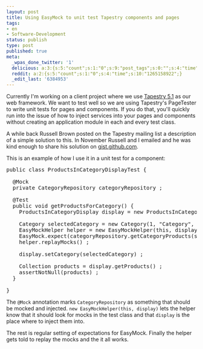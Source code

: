 ```yaml
---
layout: post
title: Using EasyMock to unit test Tapestry components and pages
tags:
- en
- Software-Development
status: publish
type: post
published: true
meta:
  _wpas_done_twitter: '1'
  delicious: a:3:{s:5:"count";s:1:"0";s:9:"post_tags";s:0:"";s:4:"time";s:10:"1265158919";}
  reddit: a:2:{s:5:"count";s:1:"0";s:4:"time";s:10:"1265158922";}
  _edit_last: '6384953'
---
```

Currently I'm working on a client project where we use <a href="http://tapestry.apache.org">Tapestry 5.1</a> as our web framework. We want to test well so we are using Tapestry's PageTester to write unit tests for pages and components. If you do that, you'll quickly run into the issue of how to inject services into your pages and components without creating an application module in each and every test class.

A while back Russell Brown posted on the Tapestry mailing list a description of a simple solution to this. In November Russell and I emailed and he was kind enough to share his solution on <a href="http://gist.github.com/227866">gist.github.com</a>.

This is an example of how I use it in a unit test for a component:

<pre class="codeSample">
public class ProductsInCategoryDisplayTest {

  @Mock
  private CategoryRepository categoryRepository ;

  @Test
  public void getProductsForCategory() {
    ProductsInCategoryDisplay display = new ProductsInCategoryDisplay() ;
    
    Category selectedCategory = new Category(1, "Category", "SEO Text for Category") ;
    EasyMockHelper helper = new EasyMockHelper(this, display) ;
    EasyMock.expect(categoryRepository.getCategoryProducts(selectedCategory, true, null)).andStubReturn(new ArrayList()) ;
    helper.replayMocks() ;

    display.setCategory(selectedCategory) ;
    
    Collection products = display.getProducts() ;
    assertNotNull(products) ;
  }

}
</pre>

The <code>@Mock</code> annotation marks <code>CategoryRepository</code> as something that should be mocked and injected. <code>new EasyMockHelper(this, display)</code> lets the helper know that it should look for mocks in the test class and that <code>display</code> is the place where to inject them into.

The rest is regular setting of expectations for EasyMock. Finally the helper gets told to replay the mocks and the it all works.
